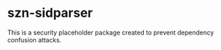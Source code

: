 # szn-sidparser

This is a security placeholder package created to prevent dependency confusion attacks.